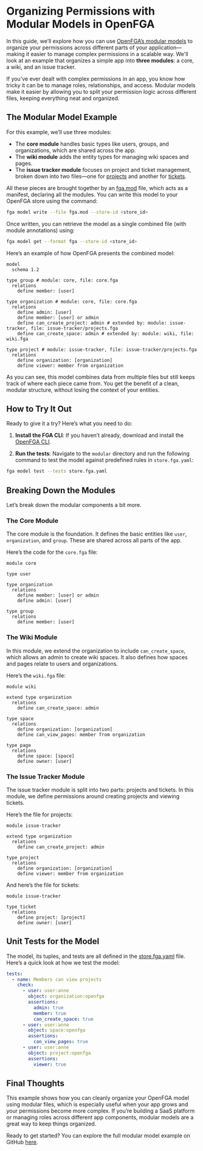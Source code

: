 # Organizing Permissions with Modular Models in OpenFGA

In this guide, we’ll explore how you can use [OpenFGA’s modular models](https://openfga.dev/modeling/modular-models) to organize your permissions across different parts of your application—making it easier to manage complex permissions in a scalable way. We'll look at an example that organizes a simple app into **three modules**: a core, a wiki, and an issue tracker.

If you’ve ever dealt with complex permissions in an app, you know how tricky it can be to manage roles, relationships, and access. Modular models make it easier by allowing you to split your permission logic across different files, keeping everything neat and organized.

## The Modular Model Example

For this example, we’ll use three modules:

- The **core module** handles basic types like users, groups, and organizations, which are shared across the app.
- The **wiki module** adds the entity types for managing wiki spaces and pages.
- The **issue tracker module** focuses on project and ticket management, broken down into two files—one for [projects](./issue-tracker/projects.fga) and another for [tickets](./issue-tracker/tickets.fga).

All these pieces are brought together by an [fga.mod](./fga.mod) file, which acts as a manifest, declaring all the modules. You can write this model to your OpenFGA store using the command:

```bash
fga model write --file fga.mod --store-id <store_id>
```

Once written, you can retrieve the model as a single combined file (with module annotations) using:

```bash
fga model get --format fga --store-id <store_id>
```

Here’s an example of how OpenFGA presents the combined model:

```dsl
model
  schema 1.2

type group # module: core, file: core.fga
  relations
    define member: [user]

type organization # module: core, file: core.fga
  relations
    define admin: [user]
    define member: [user] or admin
    define can_create_project: admin # extended by: module: issue-tracker, file: issue-tracker/projects.fga
    define can_create_space: admin # extended by: module: wiki, file: wiki.fga

type project # module: issue-tracker, file: issue-tracker/projects.fga
  relations
    define organization: [organization]
    define viewer: member from organization
```

As you can see, this model combines data from multiple files but still keeps track of where each piece came from. You get the benefit of a clean, modular structure, without losing the context of your entities. 

## How to Try It Out

Ready to give it a try? Here’s what you need to do:

1. **Install the FGA CLI**: If you haven’t already, download and install the [OpenFGA CLI](https://github.com/openfga/cli/?tab=readme-ov-file#installation).

2. **Run the tests**: Navigate to the `modular` directory and run the following command to test the model against predefined rules in `store.fga.yaml`:

```bash
fga model test --tests store.fga.yaml
```

## Breaking Down the Modules

Let’s break down the modular components a bit more.

### The Core Module

The core module is the foundation. It defines the basic entities like `user`, `organization`, and `group`. These are shared across all parts of the app.

Here’s the code for the `core.fga` file:

```dsl
module core

type user

type organization
  relations
    define member: [user] or admin
    define admin: [user]

type group
  relations
    define member: [user]
```

### The Wiki Module

In this module, we extend the organization to include `can_create_space`, which allows an admin to create wiki spaces. It also defines how spaces and pages relate to users and organizations.

Here’s the `wiki.fga` file:

```dsl
module wiki

extend type organization
  relations
    define can_create_space: admin

type space
  relations
    define organization: [organization]
    define can_view_pages: member from organization

type page
  relations
    define space: [space]
    define owner: [user]
```

### The Issue Tracker Module

The issue tracker module is split into two parts: projects and tickets. In this module, we define permissions around creating projects and viewing tickets.

Here’s the file for projects:

```dsl
module issue-tracker

extend type organization
  relations
    define can_create_project: admin

type project
  relations
    define organization: [organization]
    define viewer: member from organization
```

And here’s the file for tickets:

```dsl
module issue-tracker

type ticket
  relations
    define project: [project]
    define owner: [user]
```

## Unit Tests for the Model

The model, its tuples, and tests are all defined in the [store.fga.yaml](./store.fga.yaml) file. Here’s a quick look at how we test the model:

```yaml
tests:
  - name: Members can view projects
    check:
      - user: user:anne
        object: organization:openfga
        assertions:
          admin: true
          member: true
          can_create_space: true
      - user: user:anne
        object: space:openfga
        assertions:
          can_view_pages: true
      - user: user:anne
        object: project:openfga
        assertions:
          viewer: true
```

## Final Thoughts

This example shows how you can cleanly organize your OpenFGA model using modular files, which is especially useful when your app grows and your permissions become more complex. If you’re building a SaaS platform or managing roles across different app components, modular models are a great way to keep things organized.

Ready to get started? You can explore the full modular model example on GitHub [here](https://github.com/openfga/sample-stores/tree/main/stores/modular).

